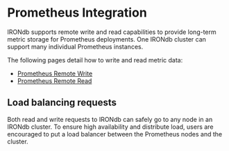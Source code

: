 # Prometheus Integration

IRONdb supports remote write and read capabilities to provide long-term metric
storage for Prometheus deployments. One IRONdb cluster can support many
individual Prometheus instances.

The following pages detail how to write and read metric data:
* [Prometheus Remote Write](prometheus-ingestion.md)
* [Prometheus Remote Read](prometheus-retrieval.md)

## Load balancing requests

Both read and write requests to IRONdb can safely go to any node in an IRONdb
cluster.  To ensure high availability and distribute load, users are encouraged
to put a load balancer between the Prometheus nodes and the cluster.
